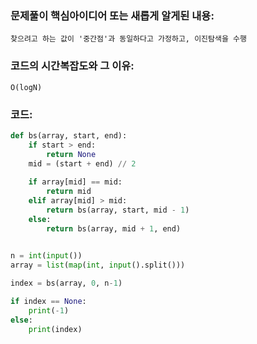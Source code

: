 ### 문제풀이 핵심아이디어 또는 새롭게 알게된 내용: 
    찾으려고 하는 값이 '중간점'과 동일하다고 가정하고, 이진탐색을 수행
    
### 코드의 시간복잡도와 그 이유:
    O(logN) 


### 코드:
```python
def bs(array, start, end):
    if start > end:
        return None
    mid = (start + end) // 2
    
    if array[mid] == mid:
        return mid
    elif array[mid] > mid:
        return bs(array, start, mid - 1)
    else:
        return bs(array, mid + 1, end)
    

n = int(input())
array = list(map(int, input().split()))

index = bs(array, 0, n-1)

if index == None:
    print(-1)
else:
    print(index)
```
